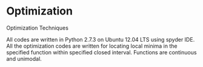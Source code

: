 Optimization
============

Optimization Techniques

All codes are written in Python 2.7.3 on Ubuntu 12.04 LTS using spyder IDE. All the optimization codes are written 
for locating local minima in the specified function within specified closed interval. Functions are continuous and 
unimodal.
